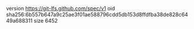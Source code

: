 version https://git-lfs.github.com/spec/v1
oid sha256:6b557b647a9c25ae3f01ae588796cdd5db153d8ffdfba38de828c6449a688311
size 6452
